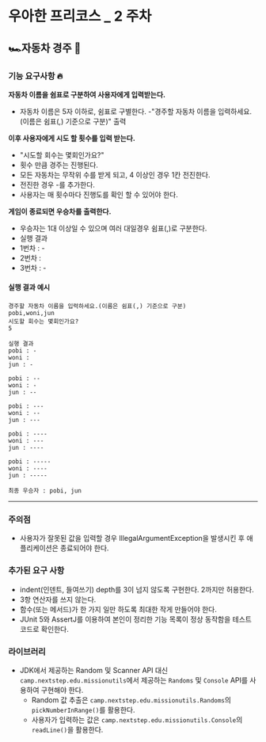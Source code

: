 # 우아한 프리코스 _ 2 주차
## 🏎자동차 경주 🏁
  

### 기능 요구사항 🔥 

<b>자동차 이름을 쉼표로 구분하여 사용자에게 입력받는다.</b>

- 자동차 이름은 5자 이하로, 쉼표로 구별한다.
-"경주할 자동차 이름을 입력하세요.(이름은 쉼표(,) 기준으로 구분)" 출력  
 
<b>이후 사용자에게 시도 할 횟수를 입력 받는다.</b>
- "시도할 회수는 몇회인가요?"
- 횟수 만큼 경주는 진행된다.
- 모든 자동차는 무작위 수를 받게 되고, 4 이상인 경우 1칸 전진한다.
- 전진한 경우 -를 추가한다.
- 사용자는 매 횟수마다 진행도를 확인 할 수 있어야 한다.

<b>게임이 종료되면 우승차를 출력한다.</b>
- 우승자는 1대 이상일 수 있으며 여러 대일경우 쉼표(,)로 구분한다.
- 실행 결과
- 1번차 : -
- 2번차 : 
- 3번차 : -

#### 실행 결과 예시

```
경주할 자동차 이름을 입력하세요.(이름은 쉼표(,) 기준으로 구분)
pobi,woni,jun
시도할 회수는 몇회인가요?
5

실행 결과
pobi : -
woni : 
jun : -

pobi : --
woni : -
jun : --

pobi : ---
woni : --
jun : ---

pobi : ----
woni : ---
jun : ----

pobi : -----
woni : ----
jun : -----

최종 우승자 : pobi, jun
```

---
### 주의점
- 사용자가 잘못된 값을 입력할 경우 IllegalArgumentException을 발생시킨 후 애플리케이션은 종료되어야 한다.

### 추가된 요구 사항

- indent(인덴트, 들여쓰기) depth를 3이 넘지 않도록 구현한다. 2까지만 허용한다.
- 3항 연산자를 쓰지 않는다.
- 함수(또는 메서드)가 한 가지 일만 하도록 최대한 작게 만들어야 한다.
- JUnit 5와 AssertJ를 이용하여 본인이 정리한 기능 목록이 정상 동작함을 테스트 코드로 확인한다.

### 라이브러리

- JDK에서 제공하는 Random 및 Scanner API 대신 `camp.nextstep.edu.missionutils`에서 제공하는 `Randoms` 및 `Console` API를 사용하여 구현해야 한다.
    - Random 값 추출은 `camp.nextstep.edu.missionutils.Randoms`의 `pickNumberInRange()`를 활용한다.
    - 사용자가 입력하는 값은 `camp.nextstep.edu.missionutils.Console`의 `readLine()`을 활용한다.
